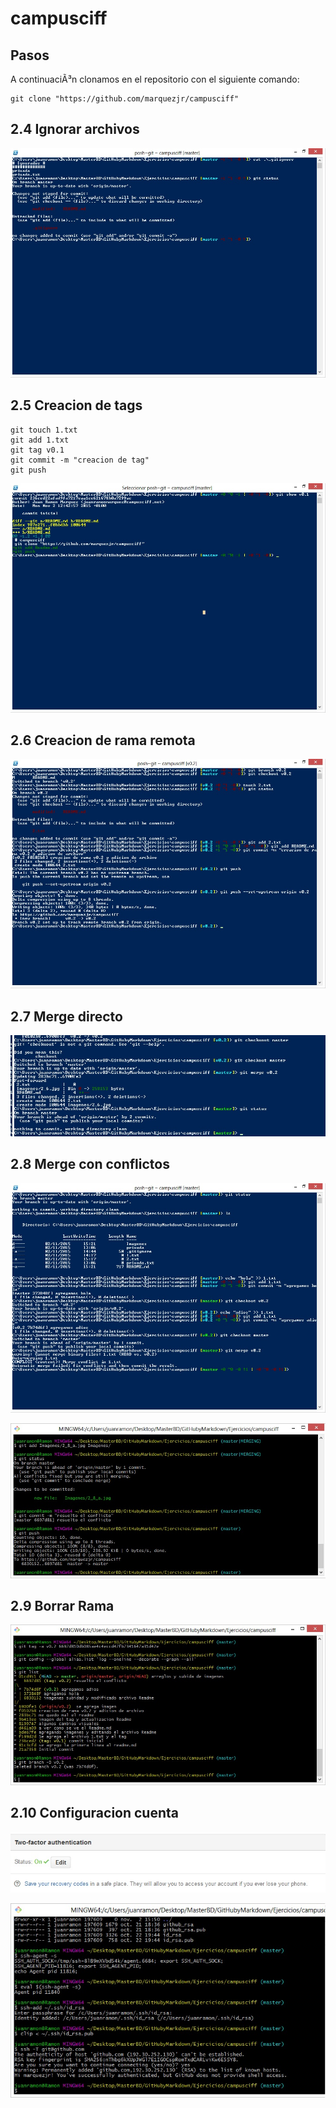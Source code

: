 # campusciff
## Pasos

A continuaciÃ³n clonamos en el repositorio con el siguiente comando:

~~~
git clone "https://github.com/marquezjr/campusciff" 
~~~

## 2.4 Ignorar archivos

![imagen2.4](https://github.com/marquezjr/campusciff/blob/master/Imagenes/2_4.jpg)

## 2.5 Creacion de tags

~~~
git touch 1.txt
git add 1.txt
git tag v0.1
git commit -m "creacion de tag"
git push
~~~
![imagen2.5](https://github.com/marquezjr/campusciff/blob/master/Imagenes/2_5.jpg)

## 2.6 Creacion de rama remota

![imagen2.6](https://github.com/marquezjr/campusciff/blob/master/Imagenes/2_6.jpg)

## 2.7 Merge directo

![imagen2.7](https://github.com/marquezjr/campusciff/blob/master/Imagenes/2_7.jpg)

## 2.8 Merge con conflictos

![imagen2.8a](https://github.com/marquezjr/campusciff/blob/master/Imagenes/2_8_a.jpg) 

![imagen2.8b](https://github.com/marquezjr/campusciff/blob/master/Imagenes/2_8_b.jpg)

## 2.9 Borrar Rama

![imagen2.9](https://github.com/marquezjr/campusciff/blob/master/Imagenes/2_9.jpg)

## 2.10 Configuracion cuenta

![imagen2.10](https://github.com/marquezjr/campusciff/blob/master/Imagenes/2_10.jpg)

![imagen2.10.1](https://github.com/marquezjr/campusciff/blob/master/Imagenes/2_10_1.jpg)
